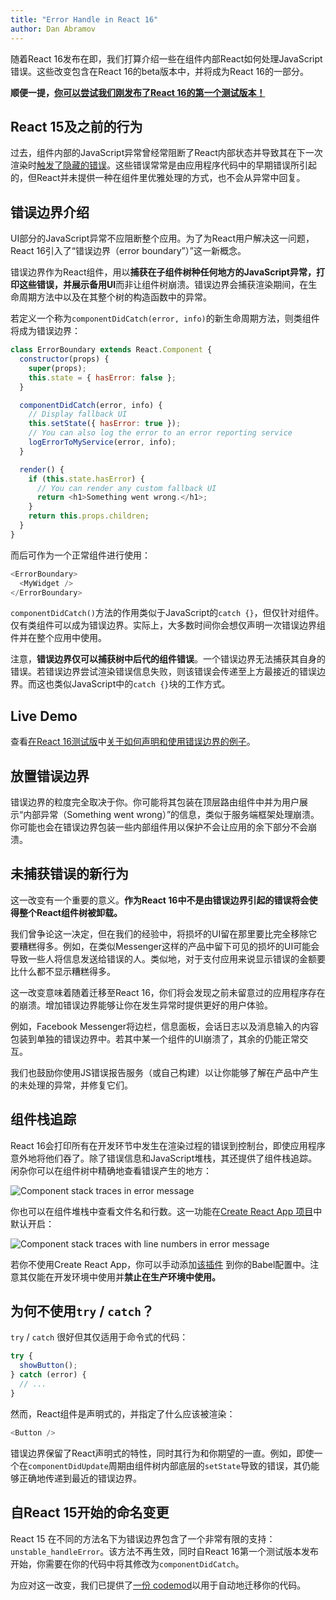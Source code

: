 ```yaml
---
title: "Error Handle in React 16"
author: Dan Abramov
---
```


随着React 16发布在即，我们打算介绍一些在组件内部React如何处理JavaScript错误。这些改变包含在React 16的beta版本中，并将成为React 16的一部分。

**顺便一提，[你可以尝试我们刚发布了React 16的第一个测试版本！](https://github.com/facebook/react/issues/10294)**

## React 15及之前的行为

过去，组件内部的JavaScript异常曾经常阻断了React内部状态并导致其在下一次渲染时[触发了隐藏的错误](https://github.com/facebook/react/issues/6895)。这些错误常常是由应用程序代码中的早期错误所引起的，但React并未提供一种在组件里优雅处理的方式，也不会从异常中回复。

## 错误边界介绍

UI部分的JavaScript异常不应阻断整个应用。为了为React用户解决这一问题，React 16引入了“错误边界（error boundary”）”这一新概念。

错误边界作为React组件，用以**捕获在子组件树种任何地方的JavaScript异常，打印这些错误，并展示备用UI**而非让组件树崩溃。错误边界会捕获渲染期间，在生命周期方法中以及在其整个树的构造函数中的异常。

若定义一个称为`componentDidCatch(error, info)`的新生命周期方法，则类组件将成为错误边界：

```javascript
class ErrorBoundary extends React.Component {
  constructor(props) {
    super(props);
    this.state = { hasError: false };
  }

  componentDidCatch(error, info) {
    // Display fallback UI
    this.setState({ hasError: true });
    // You can also log the error to an error reporting service
    logErrorToMyService(error, info);
  }

  render() {
    if (this.state.hasError) {
      // You can render any custom fallback UI
      return <h1>Something went wrong.</h1>;
    }
    return this.props.children;
  }
}
```

而后可作为一个正常组件进行使用：

```javascript
<ErrorBoundary>
  <MyWidget />
</ErrorBoundary>
```

`componentDidCatch()`方法的作用类似于JavaScript的`catch {}`，但仅针对组件。仅有类组件可以成为错误边界。实际上，大多数时间你会想仅声明一次错误边界组件并在整个应用中使用。
 
注意，**错误边界仅可以捕获树中后代的组件错误**。一个错误边界无法捕获其自身的错误。若错误边界尝试渲染错误信息失败，则该错误会传递至上方最接近的错误边界。而这也类似JavaScript中的`catch {}`块的工作方式。

## Live Demo

查看[在React 16测试版](https://github.com/facebook/react/issues/10294)中[关于如何声明和使用错误边界的例子](https://codepen.io/gaearon/pen/wqvxGa?editors=0010)。

## 放置错误边界

错误边界的粒度完全取决于你。你可能将其包装在顶层路由组件中并为用户展示“内部异常（Something went wrong）”的信息，类似于服务端框架处理崩溃。你可能也会在错误边界包装一些内部组件用以保护不会让应用的余下部分不会崩溃。

## 未捕获错误的新行为

这一改变有一个重要的意义。**作为React 16中不是由错误边界引起的错误将会使得整个React组件树被卸载。**

我们曾争论这一决定，但在我们的经验中，将损坏的UI留在那里要比完全移除它要糟糕得多。例如，在类似Messenger这样的产品中留下可见的损坏的UI可能会导致一些人将信息发送给错误的人。类似地，对于支付应用来说显示错误的金额要比什么都不显示糟糕得多。


这一改变意味着随着迁移至React 16，你们将会发现之前未留意过的应用程序存在的崩溃。增加错误边界能够让你在发生异常时提供更好的用户体验。

例如，Facebook Messenger将边栏，信息面板，会话日志以及消息输入的内容包装到单独的错误边界中。若其中某一个组件的UI崩溃了，其余的仍能正常交互。

我们也鼓励你使用JS错误报告服务（或自己构建）以让你能够了解在产品中产生的未处理的异常，并修复它们。

## 组件栈追踪

React 16会打印所有在开发环节中发生在渲染过程的错误到控制台，即使应用程序意外地将他们吞了。除了错误信息和JavaScript堆栈，其还提供了组件栈追踪。闲杂你可以在组件树中精确地查看错误产生的地方：

<img src="/react/img/blog/error-boundaries-stack-trace.png" alt="Component stack traces in error message" />

你也可以在组件堆栈中查看文件名和行数。这一功能在[Create React App 项目](https://github.com/facebookincubator/create-react-app)中默认开启：

<img
src="/react/img/blog/error-boundaries-stack-trace-line-numbers.png" alt="Component stack traces with line numbers in error message" />

若你不使用Create React App，你可以手动添加[该插件](https://www.npmjs.com/package/babel-plugin-transform-react-jsx-source) 到你的Babel配置中。注意其仅能在开发环境中使用并**禁止在生产环境中使用。**

## 为何不使用`try` / `catch`？

`try` / `catch` 很好但其仅适用于命令式的代码：

```javascript
try {
  showButton();
} catch (error) {
  // ...
}
```

然而，React组件是声明式的，并指定了什么应该被渲染：

```javascript
<Button />
```

错误边界保留了React声明式的特性，同时其行为和你期望的一直。例如，即使一个在`componentDidUpdate`周期由组件树内部底层的`setState`导致的错误，其仍能够正确地传递到最近的错误边界。

## 自React 15开始的命名变更

React 15 在不同的方法名下为错误边界包含了一个非常有限的支持：`unstable_handleError`。该方法不再生效，同时自React 16第一个测试版本发布开始，你需要在你的代码中将其修改为`componentDidCatch`。

为应对这一改变，我们已提供了[一份 codemod](https://github.com/reactjs/react-codemod#error-boundaries)以用于自动地迁移你的代码。
